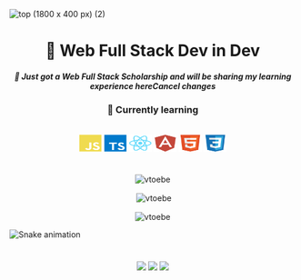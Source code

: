 ![top (1800 x 400 px) (2)](https://user-images.githubusercontent.com/21991501/137603068-24caeab3-f241-4e7b-bea3-3cce9cfe983b.png)



<div align="center">
  
# 🌱 Web Full Stack Dev in Dev
##### 🚀 Just got a Web Full Stack Scholarship and will be sharing my learning experience hereCancel changes
<h3 align="center">       🧠 Currently learning    </h3>
<div align="center" style="display: inline_block"><br>
  <img align="center" alt="Rafa-Js" height="30" width="40" src="https://raw.githubusercontent.com/devicons/devicon/master/icons/javascript/javascript-plain.svg">
  <img align="center" alt="Rafa-Ts" height="30" width="40" src="https://raw.githubusercontent.com/devicons/devicon/master/icons/typescript/typescript-plain.svg">
  <img align="center" alt="Rafa-React" height="30" width="40" src="https://raw.githubusercontent.com/devicons/devicon/master/icons/react/react-original.svg">
    <img align="center" alt="Rafa-Ts" height="30" width="40" src="https://raw.githubusercontent.com/devicons/devicon/master/icons/angularjs/angularjs-plain.svg">
<!--   <img align="center" alt="node" height="30" width="40" src="https://raw.githubusercontent.com/devicons/devicon/9f4f5cdb393299a81125eb5127929ea7bfe42889/icons/nodejs/nodejs-plain.svg"> -->
  <img align="center" alt="Rafa-HTML" height="30" width="40" src="https://raw.githubusercontent.com/devicons/devicon/master/icons/html5/html5-original.svg">
  <img align="center" alt="Rafa-CSS" height="30" width="40" src="https://raw.githubusercontent.com/devicons/devicon/master/icons/css3/css3-original.svg">
</div>
</div>

  #

<div align="center">
  <p><img align="center" src="https://github-readme-streak-stats.herokuapp.com/?user=vtoebe&theme=dark" alt="vtoebe" /></p>
  <p>&nbsp;<img align="center" src="https://github-readme-stats.vercel.app/api?username=vtoebe&show_icons=true&title_color=000000&bg_color=d78121&locale=en" alt="vtoebe" /></p>
  <p><img align="center" src="https://github-readme-stats.vercel.app/api/top-langs?username=vtoebe&show_icons=true&title_color=000000&bg_color=d78121&locale=en&layout=compact" alt="vtoebe" /></p>
</div>
  
  ![Snake animation](https://github.com/vtoebe/vtoebe/blob/output/github-contribution-grid-snake.svg)

  #
  
<div align="center"> 
  <a href="https://instagram.com/vtoebe" target="_blank"><img src="https://img.shields.io/badge/Instagram-E4405F?style=for-the-badge&logo=instagram&logoColor=white" target="_blank"></a>
  <a href="mailto:vrtoebe@gmail.com"><img src="https://img.shields.io/badge/Gmail-D14836?style=for-the-badge&logo=gmail&logoColor=white" target="_blank"></a>
  <a href="https://www.linkedin.com/in/vtoebe" target="_blank"><img src="https://img.shields.io/badge/LinkedIn-0077B5?style=for-the-badge&logo=linkedin&logoColor=white" target="_blank"></a> 
  </div>
